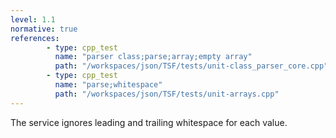 ```yaml
---
level: 1.1
normative: true
references:
        - type: cpp_test
          name: "parser class;parse;array;empty array"
          path: "/workspaces/json/TSF/tests/unit-class_parser_core.cpp"
        - type: cpp_test
          name: "parse;whitespace"
          path: "/workspaces/json/TSF/tests/unit-arrays.cpp"
---
```


The service ignores leading and trailing whitespace for each value.